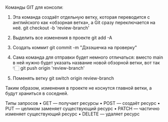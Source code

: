 Команды GIT для консоли:

1.  Эта команда создаёт отдельную ветку, которая переводится с английского как «обзорная ветка», а Git сразу переключается на неё.
    git checkout -b 'review-branch'

2.  Выделить все изменения в проекте
    git add -A

3.  Создать коммит
    git commit -m "Дэзэшечка на проверку"

4.  Сама команда для отправки будет немного отличаться: вместо main в ней нужно будет указать название новой обзорной ветки, вот так 👇🏻
    git push origin 'review-branch'

5.  Поменять ветку
    git switch origin review-branch

Таким образом, изменения в проекте не коснутся главной ветки, а будут храниться в соседней.

Типы запросов
• GET — получает ресурсы
• POST — создаёт ресурс
• PUT — целиком заменяет существующий ресурс
• PATCH — частично изменяет существующий ресурс
• DELETE — удаляет ресурс
